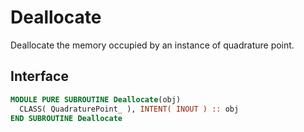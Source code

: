 # Deallocate

Deallocate the memory occupied by an instance of quadrature point.

## Interface

```fortran
MODULE PURE SUBROUTINE Deallocate(obj)
  CLASS( QuadraturePoint_ ), INTENT( INOUT ) :: obj
END SUBROUTINE Deallocate
```
